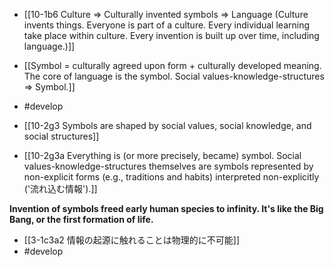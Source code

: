 - [[10-1b6 Culture ⇒ Culturally invented symbols ⇒ Language (Culture invents things. Everyone is part of a culture. Every individual learning take place within culture. Every invention is built up over time, including language.)]]
- [[Symbol = culturally agreed upon form + culturally developed meaning. The core of language is the symbol. Social values-knowledge-structures ⇒ Symbol.]]
- #develop

- [[10-2g3 Symbols are shaped by social values, social knowledge, and social structures]]
- [[10-2g3a Everything is (or more precisely, became) symbol. Social values-knowledge-structures themselves are symbols represented by non-explicit forms (e.g., traditions and habits) interpreted non-explicitly ('流れ込む情報').]]

**Invention of symbols freed early human species to infinity. It's like the Big Bang, or the first formation of life.** 
- [[3-1c3a2 情報の起源に触れることは物理的に不可能]]
- #develop
